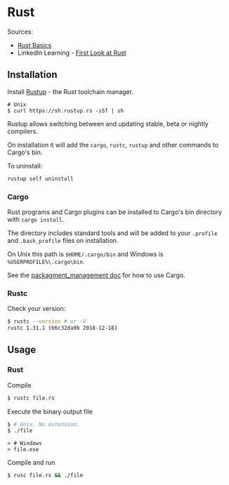 # Rust

Sources:

- [Rust Basics](https://medium.com/learning-rust/rust-basics-e73304ab35c7)
- LinkedIn Learning - [First Look at Rust](https://www.linkedin.com/learning/first-look-rust)

## Installation

Install [Rustup](https://rustup.rs/) - the Rust toolchain manager.

```
# Unix
$ curl https://sh.rustup.rs -sSf | sh
```

Rustup allows switching between and updating stable, beta or nightly compilers.

On installation it will add the `cargo`, `rustc`, `rustup` and other commands to Cargo's bin.

To uninstall:

```bash
rustup self uninstall
```


### Cargo

Rust programs and Cargo plugins can be installed to Cargo's bin directory with `cargo install`.

The directory includes standard tools and will be added to your `.profile` and `.bash_profile` files on installation.

On Unix this path is `$HOME/.cargo/bin` and Windows is `%USERPROFILE%\.cargo\bin`.

See the [packagment_management doc](package_management/README.md) for how to use Cargo.


### Rustc

Check your version:

```bash
$ rustc --version # or -V
rustc 1.31.1 (b6c32da9b 2018-12-18)
```


## Usage


### Rust

Compile

```bash
$ rustc file.rs
```

Execute the binary output file

```bash
$ # Unix. No extension.
$ ./file
```

```
> # Windows
> file.exe
```

Compile and run

```bash
$ rusc file.rs && ./file
```
